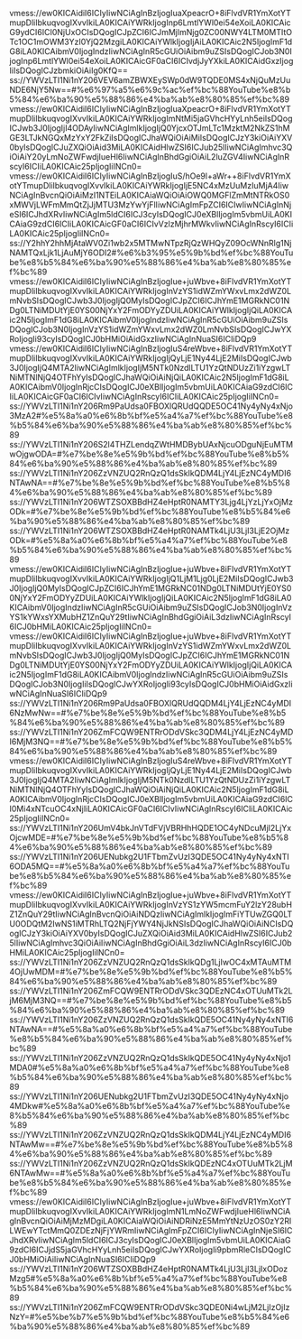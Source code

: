 vmess://ew0KICAidiI6ICIyIiwNCiAgInBzIjogIuaXpeacrO+8iFlvdVR1YmXotYTmupDliIbkuqvogIXvvIkiLA0KICAiYWRkIjogInp6LmtlYWl0ei54eXoiLA0KICAicG9ydCI6ICI0NjUxOCIsDQogICJpZCI6ICJmMjlmNjg0ZC00NWY4LTM0MTItOTc1OC1mOWM3YzI0YjQ2MzgiLA0KICAiYWlkIjogIjAiLA0KICAic2N5IjogImF1dG8iLA0KICAibmV0IjogIndzIiwNCiAgInR5cGUiOiAibm9uZSIsDQogICJob3N0IjogInp6LmtlYWl0ei54eXoiLA0KICAicGF0aCI6ICIvdjJyYXkiLA0KICAidGxzIjogIiIsDQogICJzbmkiOiAiIg0KfQ==
ss://YWVzLTI1Ni1nY206VEV6amZBWXEySWp0dW9TQDE0MS4xNjQuMzUuNDE6NjY5Nw==#%e6%97%a5%e6%9c%ac%ef%bc%88YouTube%e8%b5%84%e6%ba%90%e5%88%86%e4%ba%ab%e8%80%85%ef%bc%89
vmess://ew0KICAidiI6ICIyIiwNCiAgInBzIjogIuaXpeacrO+8iFlvdVR1YmXotYTmupDliIbkuqvogIXvvIkiLA0KICAiYWRkIjogImNtMi5jaGVhcHYyLnh5eiIsDQogICJwb3J0IjogIjI4ODAyIiwNCiAgImlkIjogIjQ0YjcxOTJmLTc1MzktM2NkZS1hMGE3LTJkNGQxMzYxY2FkZiIsDQogICJhaWQiOiAiMiIsDQogICJzY3kiOiAiYXV0byIsDQogICJuZXQiOiAid3MiLA0KICAidHlwZSI6ICJub25lIiwNCiAgImhvc3QiOiAiY20yLmNoZWFwdjIueHl6IiwNCiAgInBhdGgiOiAiL2luZGV4IiwNCiAgInRscyI6ICIiLA0KICAic25pIjogIiINCn0=
vmess://ew0KICAidiI6ICIyIiwNCiAgInBzIjogIuS/hOe9l+aWr++8iFlvdVR1YmXotYTmupDliIbkuqvogIXvvIkiLA0KICAiYWRkIjogIjE5NC4xMzUuMzIuMjA4IiwNCiAgInBvcnQiOiAiMzI1NTEiLA0KICAiaWQiOiAiOWQ0MGFlZmMtNTRkOS0xMWVjLWFmMmQtZjJjMTU3MzYwYjFlIiwNCiAgImFpZCI6ICIwIiwNCiAgInNjeSI6ICJhdXRvIiwNCiAgIm5ldCI6ICJ3cyIsDQogICJ0eXBlIjogIm5vbmUiLA0KICAiaG9zdCI6ICIiLA0KICAicGF0aCI6ICIvVzlzMjhrMWkvIiwNCiAgInRscyI6ICIiLA0KICAic25pIjogIiINCn0=
ss://Y2hhY2hhMjAtaWV0Zi1wb2x5MTMwNTpzRjQzWHQyZ09OcWNnRlg1NjNAMTQxLjk1LjAuMjY6ODI2#%e6%b3%95%e5%9b%bd%ef%bc%88YouTube%e8%b5%84%e6%ba%90%e5%88%86%e4%ba%ab%e8%80%85%ef%bc%89
vmess://ew0KICAidiI6ICIyIiwNCiAgInBzIjogIue+juWbve+8iFlvdVR1YmXotYTmupDliIbkuqvogIXvvIkiLA0KICAiYWRkIjogInVzYS1idWZmYWxvLmx2dWZ0LmNvbSIsDQogICJwb3J0IjogIjQ0MyIsDQogICJpZCI6ICJhYmE1MGRkNC01NDg0LTNiMDUtYjE0YS00NjYxY2FmODYyZDUiLA0KICAiYWlkIjogIjQiLA0KICAic2N5IjogImF1dG8iLA0KICAibmV0IjogIndzIiwNCiAgInR5cGUiOiAibm9uZSIsDQogICJob3N0IjogInVzYS1idWZmYWxvLmx2dWZ0LmNvbSIsDQogICJwYXRoIjogIi93cyIsDQogICJ0bHMiOiAidGxzIiwNCiAgInNuaSI6ICIiDQp9
vmess://ew0KICAidiI6ICIyIiwNCiAgInBzIjogIuS4reWbve+8iFlvdVR1YmXotYTmupDliIbkuqvogIXvvIkiLA0KICAiYWRkIjogIjQyLjE1Ny44LjE2MiIsDQogICJwb3J0IjogIjQ4MTA2IiwNCiAgImlkIjogIjM5NTk0NzdlLTU1YzQtNDUzZi1iYzgwLTNiMTNlNjQ4OTFhYyIsDQogICJhaWQiOiAiNjQiLA0KICAic2N5IjogImF1dG8iLA0KICAibmV0IjogInRjcCIsDQogICJ0eXBlIjogIm5vbmUiLA0KICAiaG9zdCI6ICIiLA0KICAicGF0aCI6ICIvIiwNCiAgInRscyI6ICIiLA0KICAic25pIjogIiINCn0=
ss://YWVzLTI1Ni1nY206Rm9PaUdsa0FBOXlQRUdQQDE5OC41Ny4yNy4xNjo3MzA2#%e5%8a%a0%e6%8b%bf%e5%a4%a7%ef%bc%88YouTube%e8%b5%84%e6%ba%90%e5%88%86%e4%ba%ab%e8%80%85%ef%bc%89
ss://YWVzLTI1Ni1nY206S2l4THZLendqZWtHMDBybUAxNjcuODguNjEuMTMwOjgwODA=#%e7%be%8e%e5%9b%bd%ef%bc%88YouTube%e8%b5%84%e6%ba%90%e5%88%86%e4%ba%ab%e8%80%85%ef%bc%89
ss://YWVzLTI1Ni1nY206ZzVNZUQ2RnQzQ1dsSklkQDM4LjY4LjEzNC4yMDI6NTAwNA==#%e7%be%8e%e5%9b%bd%ef%bc%88YouTube%e8%b5%84%e6%ba%90%e5%88%86%e4%ba%ab%e8%80%85%ef%bc%89
ss://YWVzLTI1Ni1nY206WTZSOXBBdHZ4eHptR0NAMTY3Ljg4LjYzLjYxOjMzODk=#%e7%be%8e%e5%9b%bd%ef%bc%88YouTube%e8%b5%84%e6%ba%90%e5%88%86%e4%ba%ab%e8%80%85%ef%bc%89
ss://YWVzLTI1Ni1nY206WTZSOXBBdHZ4eHptR0NAMTk4LjU3LjI3LjE2OjMzODk=#%e5%8a%a0%e6%8b%bf%e5%a4%a7%ef%bc%88YouTube%e8%b5%84%e6%ba%90%e5%88%86%e4%ba%ab%e8%80%85%ef%bc%89
vmess://ew0KICAidiI6ICIyIiwNCiAgInBzIjogIue+juWbve+8iFlvdVR1YmXotYTmupDliIbkuqvogIXvvIkiLA0KICAiYWRkIjogIjQ1LjM1Ljg0LjE2MiIsDQogICJwb3J0IjogIjQ0MyIsDQogICJpZCI6ICJhYmE1MGRkNC01NDg0LTNiMDUtYjE0YS00NjYxY2FmODYyZDUiLA0KICAiYWlkIjogIjQiLA0KICAic2N5IjogImF1dG8iLA0KICAibmV0IjogIndzIiwNCiAgInR5cGUiOiAibm9uZSIsDQogICJob3N0IjogInVzYS1kYWxsYXMubHZ1ZnQuY29tIiwNCiAgInBhdGgiOiAiL3dzIiwNCiAgInRscyI6ICJ0bHMiLA0KICAic25pIjogIiINCn0=
vmess://ew0KICAidiI6ICIyIiwNCiAgInBzIjogIue+juWbve+8iFlvdVR1YmXotYTmupDliIbkuqvogIXvvIkiLA0KICAiYWRkIjogInVzYS1idWZmYWxvLmx2dWZ0LmNvbSIsDQogICJwb3J0IjogIjQ0MyIsDQogICJpZCI6ICJhYmE1MGRkNC01NDg0LTNiMDUtYjE0YS00NjYxY2FmODYyZDUiLA0KICAiYWlkIjogIjQiLA0KICAic2N5IjogImF1dG8iLA0KICAibmV0IjogIndzIiwNCiAgInR5cGUiOiAibm9uZSIsDQogICJob3N0IjogIiIsDQogICJwYXRoIjogIi93cyIsDQogICJ0bHMiOiAidGxzIiwNCiAgInNuaSI6ICIiDQp9
ss://YWVzLTI1Ni1nY206Rm9PaUdsa0FBOXlQRUdQQDM4LjY4LjEzNC4yMDI6NzMwNw==#%e7%be%8e%e5%9b%bd%ef%bc%88YouTube%e8%b5%84%e6%ba%90%e5%88%86%e4%ba%ab%e8%80%85%ef%bc%89
ss://YWVzLTI1Ni1nY206ZmFCQW9ENTRrODdVSkc3QDM4LjY4LjEzNC4yMDI6MjM3NQ==#%e7%be%8e%e5%9b%bd%ef%bc%88YouTube%e8%b5%84%e6%ba%90%e5%88%86%e4%ba%ab%e8%80%85%ef%bc%89
vmess://ew0KICAidiI6ICIyIiwNCiAgInBzIjogIuS4reWbve+8iFlvdVR1YmXotYTmupDliIbkuqvogIXvvIkiLA0KICAiYWRkIjogIjQyLjE1Ny44LjE2MiIsDQogICJwb3J0IjogIjQ4MTA2IiwNCiAgImlkIjogIjM5NTk0NzdlLTU1YzQtNDUzZi1iYzgwLTNiMTNlNjQ4OTFhYyIsDQogICJhaWQiOiAiNjQiLA0KICAic2N5IjogImF1dG8iLA0KICAibmV0IjogInRjcCIsDQogICJ0eXBlIjogIm5vbmUiLA0KICAiaG9zdCI6ICI0Mi4xNTcuOC4xNjIiLA0KICAicGF0aCI6ICIvIiwNCiAgInRscyI6ICIiLA0KICAic25pIjogIiINCn0=
ss://YWVzLTI1Ni1nY206UmV4bkJnVTdFVjVBRHhHQDE1OC4yNDcuMjI2LjYxOjcwMDE=#%e7%be%8e%e5%9b%bd%ef%bc%88YouTube%e8%b5%84%e6%ba%90%e5%88%86%e4%ba%ab%e8%80%85%ef%bc%89
ss://YWVzLTI1Ni1nY206UENubkg2U1FTbmZvUzI3QDE5OC41Ny4yNy4xNTI6ODA5MQ==#%e5%8a%a0%e6%8b%bf%e5%a4%a7%ef%bc%88YouTube%e8%b5%84%e6%ba%90%e5%88%86%e4%ba%ab%e8%80%85%ef%bc%89
vmess://ew0KICAidiI6ICIyIiwNCiAgInBzIjogIue+juWbve+8iFlvdVR1YmXotYTmupDliIbkuqvogIXvvIkiLA0KICAiYWRkIjogInVzYS1zYW5mcmFuY2lzY28ubHZ1ZnQuY29tIiwNCiAgInBvcnQiOiAiNDQzIiwNCiAgImlkIjogImFiYTUwZGQ0LTU0ODQtM2IwNS1iMTRhLTQ2NjFjYWY4NjJkNSIsDQogICJhaWQiOiAiNCIsDQogICJzY3kiOiAiYXV0byIsDQogICJuZXQiOiAid3MiLA0KICAidHlwZSI6ICJub25lIiwNCiAgImhvc3QiOiAiIiwNCiAgInBhdGgiOiAiL3dzIiwNCiAgInRscyI6ICJ0bHMiLA0KICAic25pIjogIiINCn0=
ss://YWVzLTI1Ni1nY206ZzVNZUQ2RnQzQ1dsSklkQDg1LjIwOC4xMTAuMTM4OjUwMDM=#%e7%be%8e%e5%9b%bd%ef%bc%88YouTube%e8%b5%84%e6%ba%90%e5%88%86%e4%ba%ab%e8%80%85%ef%bc%89
ss://YWVzLTI1Ni1nY206ZmFCQW9ENTRrODdVSkc3QDEzNC4xOTUuMTk2LjM6MjM3NQ==#%e7%be%8e%e5%9b%bd%ef%bc%88YouTube%e8%b5%84%e6%ba%90%e5%88%86%e4%ba%ab%e8%80%85%ef%bc%89
ss://YWVzLTI1Ni1nY206ZzVNZUQ2RnQzQ1dsSklkQDE5OC41Ny4yNy4xNTI6NTAwNA==#%e5%8a%a0%e6%8b%bf%e5%a4%a7%ef%bc%88YouTube%e8%b5%84%e6%ba%90%e5%88%86%e4%ba%ab%e8%80%85%ef%bc%89
ss://YWVzLTI1Ni1nY206ZzVNZUQ2RnQzQ1dsSklkQDE5OC41Ny4yNy4xNjo1MDA0#%e5%8a%a0%e6%8b%bf%e5%a4%a7%ef%bc%88YouTube%e8%b5%84%e6%ba%90%e5%88%86%e4%ba%ab%e8%80%85%ef%bc%89
ss://YWVzLTI1Ni1nY206UENubkg2U1FTbmZvUzI3QDE5OC41Ny4yNy4xNjo4MDkw#%e5%8a%a0%e6%8b%bf%e5%a4%a7%ef%bc%88YouTube%e8%b5%84%e6%ba%90%e5%88%86%e4%ba%ab%e8%80%85%ef%bc%89
ss://YWVzLTI1Ni1nY206ZzVNZUQ2RnQzQ1dsSklkQDM4LjY4LjEzNC4yMDI6NTAwMw==#%e7%be%8e%e5%9b%bd%ef%bc%88YouTube%e8%b5%84%e6%ba%90%e5%88%86%e4%ba%ab%e8%80%85%ef%bc%89
ss://YWVzLTI1Ni1nY206ZzVNZUQ2RnQzQ1dsSklkQDEzNC4xOTUuMTk2LjM6NTAwMw==#%e5%8a%a0%e6%8b%bf%e5%a4%a7%ef%bc%88YouTube%e8%b5%84%e6%ba%90%e5%88%86%e4%ba%ab%e8%80%85%ef%bc%89
vmess://ew0KICAidiI6ICIyIiwNCiAgInBzIjogIue+juWbve+8iFlvdVR1YmXotYTmupDliIbkuqvogIXvvIkiLA0KICAiYWRkIjogImN1LmNoZWFwdjIueHl6IiwNCiAgInBvcnQiOiAiMjMzMDgiLA0KICAiaWQiOiAiNDRiNzE5MmYtNzUzOS0zY2RlLWEwYTctMmQ0ZDEzNjFjYWRmIiwNCiAgImFpZCI6ICIyIiwNCiAgInNjeSI6ICJhdXRvIiwNCiAgIm5ldCI6ICJ3cyIsDQogICJ0eXBlIjogIm5vbmUiLA0KICAiaG9zdCI6ICJjdS5jaGVhcHYyLnh5eiIsDQogICJwYXRoIjogIi9pbmRleCIsDQogICJ0bHMiOiAiIiwNCiAgInNuaSI6ICIiDQp9
ss://YWVzLTI1Ni1nY206WTZSOXBBdHZ4eHptR0NAMTk4LjU3LjI3LjIxODozMzg5#%e5%8a%a0%e6%8b%bf%e5%a4%a7%ef%bc%88YouTube%e8%b5%84%e6%ba%90%e5%88%86%e4%ba%ab%e8%80%85%ef%bc%89
ss://YWVzLTI1Ni1nY206ZmFCQW9ENTRrODdVSkc3QDE0Ni4wLjM2LjIzOjIzNzY=#%e5%be%b7%e5%9b%bd%ef%bc%88YouTube%e8%b5%84%e6%ba%90%e5%88%86%e4%ba%ab%e8%80%85%ef%bc%89
